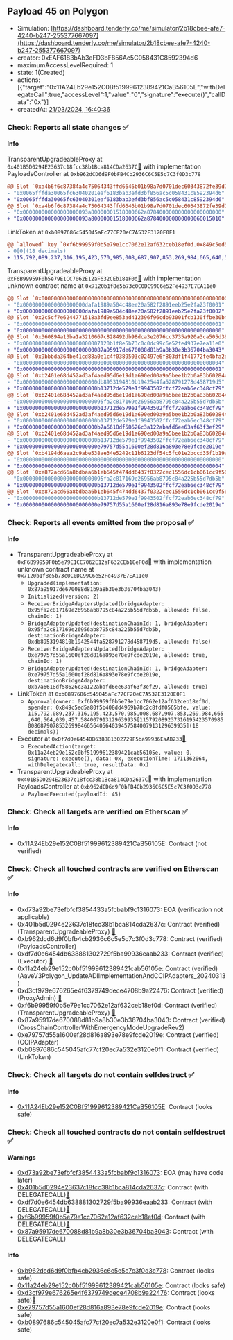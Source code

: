 ## Payload 45 on Polygon

- Simulation: [https://dashboard.tenderly.co/me/simulator/2b18cbee-afe7-4240-b247-255377667097](https://dashboard.tenderly.co/me/simulator/2b18cbee-afe7-4240-b247-255377667097)
- creator: 0xEAF6183bAb3eFD3bF856Ac5C058431C8592394d6
- maximumAccessLevelRequired: 1
- state: 1(Created)
- actions: [{"target":"0x11A24Eb29e152C0Bf51999612389421CaB56105E","withDelegateCall":true,"accessLevel":1,"value":"0","signature":"execute()","callData":"0x"}]
- createdAt: [21/03/2024, 16:40:36](https://polygonscan.com/tx/0xcd825287c7cdf8d8d703ad541095fa889c65cdac211bd1c25f5db3e69ddfcb4e)

### Check: Reports all state changes :white_check_mark:

#### Info


TransparentUpgradeableProxy at `0x401B5D0294E23637c18fcc38b1Bca814CDa2637C`[:ghost:](https://github.com/bgd-labs/aave-address-book "GovernanceV3Polygon.PAYLOADS_CONTROLLER") with implementation PayloadsController at `0xb962dCD6d9F0bFB4Cb2936C6C5E5c7C3f0D3c778`
```diff
@@ Slot `0xa4b6f6c87384a4c75064343ffd6646b01b98a7d0701dec60343872fe39d78894` @@
- "0x0065fffda30065fc63040201eaf6183bab3efd3bf856ac5c058431c8592394d6"
+ "0x0065fffda30065fc63040301eaf6183bab3efd3bf856ac5c058431c8592394d6"
@@ Slot `0xa4b6f6c87384a4c75064343ffd6646b01b98a7d0701dec60343872fe39d78895` @@
- "0x000000000000000000093a80000001518000662a878400000000000000000000"
+ "0x000000000000000000093a80000001518000662a878400000000000066015010"
```

LinkToken at `0xb0897686c545045aFc77CF20eC7A532E3120E0F1`
```diff
@@ `allowed` key `0xf6b99959f0b5e79e1cc7062e12af632ceb18ef0d.0x849c5ed5a80f5b408dd4969b78c2c8fdf0565bfe` @@
- 0[0](18 decimals)
+ 115,792,089,237,316,195,423,570,985,008,687,907,853,269,984,665,640,564,039,457.584007913129639935[115792089237316195423570985008687907853269984665640564039457584007913129639935](18 decimals)
```

TransparentUpgradeableProxy at `0xF6B99959F0b5e79E1CC7062E12aF632CEb18eF0d`[:ghost:](https://github.com/bgd-labs/aave-address-book "GovernanceV3Polygon.CROSS_CHAIN_CONTROLLER") with implementation unknown contract name at `0x7120b1f8e5b73c0C0DC99C6e52Fe4937E7EA11e0`
```diff
@@ Slot `0x0000000000000000000000000000000000000000000000000000000000000071` @@
- "0x00000000000000000000dafa1989a504c48ee20a582f2891eeb25e2fa23f0001"
+ "0x00000000000000000000dafa1989a504c48ee20a582f2891eeb25e2fa23f0002"
@@ Slot `0x2c5cf7e6244771518a3fd9ee853ad412396f96cdb93001fcb130ffbe30bf6eb3` @@
- "0x0000000000000000000000000000000000000000000000000000000000000001"
+ "0x0000000000000000000000000000000000000000000000000000000000000000"
@@ Slot `0x360894a13ba1a3210667c828492db98dca3e2076cc3735a920a3ca505d382bbc` @@
- "0x0000000000000000000000007120b1f8e5b73c0c0dc99c6e52fe4937e7ea11e0"
+ "0x00000000000000000000000087a95917de670088d81b9a8b30e3b36704ba3043"
@@ Slot `0x9bbbda364be41cd88a0e1c4f0389503c02497e6f803df1f41772fe4bfa2e1446` @@
- "0x0000000000000000000000000000000000000000000000000000000000000004"
+ "0x0000000000000000000000000000000000000000000000000000000000000001"
@@ Slot `0xb2401e68d452ad3af4aed95d6e19d1a690ed00a9a5bee1b2b0a83b6028446a4f` @@
- "0x000000000000000000000000db8953194810b1942544fa528791278d458719d5"
+ "0x000000000000000000000000b13712de579e1f9943502ffcf72eab6ec348cf79"
@@ Slot `0xb2401e68d452ad3af4aed95d6e19d1a690ed00a9a5bee1b2b0a83b6028446a50` @@
- "0x00000000000000000000000095fa2c817169e26956ab8795c84a225b55d7db5b"
+ "0x000000000000000000000000b13712de579e1f9943502ffcf72eab6ec348cf79"
@@ Slot `0xb2401e68d452ad3af4aed95d6e19d1a690ed00a9a5bee1b2b0a83b6028446a55` @@
- "0x000000000000000000000000b13712de579e1f9943502ffcf72eab6ec348cf79"
+ "0x000000000000000000000000b7a6618df58626c3a122abafd6ee63af63f3ef29"
@@ Slot `0xb2401e68d452ad3af4aed95d6e19d1a690ed00a9a5bee1b2b0a83b6028446a56` @@
- "0x000000000000000000000000b13712de579e1f9943502ffcf72eab6ec348cf79"
+ "0x000000000000000000000000e79757d55a1600ef28d816a893e78e9fcde2019e"
@@ Slot `0xb4194d6aea2c9abe538ae34e5242c11b6123df54c5fc01e2bccd35f1b19a608b` @@
- "0x0000000000000000000000000000000000000000000000000000000000000000"
+ "0x0000000000000000000000000000000000000000000000000000000000000004"
@@ Slot `0xe872acd66a8bdbaa6b1eb645f474dd6437f0322cec1556dc1cb061cc9f56b1d2` @@
- "0x00000000000000000000000095fa2c817169e26956ab8795c84a225b55d7db5b"
+ "0x000000000000000000000000b13712de579e1f9943502ffcf72eab6ec348cf79"
@@ Slot `0xe872acd66a8bdbaa6b1eb645f474dd6437f0322cec1556dc1cb061cc9f56b1d5` @@
- "0x000000000000000000000000b13712de579e1f9943502ffcf72eab6ec348cf79"
+ "0x000000000000000000000000e79757d55a1600ef28d816a893e78e9fcde2019e"
```


### Check: Reports all events emitted from the proposal :white_check_mark:

#### Info

- TransparentUpgradeableProxy at `0xF6B99959F0b5e79E1CC7062E12aF632CEb18eF0d`[:ghost:](https://github.com/bgd-labs/aave-address-book "GovernanceV3Polygon.CROSS_CHAIN_CONTROLLER") with implementation unknown contract name at `0x7120b1f8e5b73c0C0DC99C6e52Fe4937E7EA11e0`
  - `Upgraded(implementation: 0x87a95917de670088d81b9a8b30e3b36704ba3043)`
  - `Initialized(version: 2)`
  - `ReceiverBridgeAdaptersUpdated(bridgeAdapter: 0x95fa2c817169e26956ab8795c84a225b55d7db5b, allowed: false, chainId: 1)`
  - `BridgeAdapterUpdated(destinationChainId: 1, bridgeAdapter: 0x95fa2c817169e26956ab8795c84a225b55d7db5b, destinationBridgeAdapter: 0xdb8953194810b1942544fa528791278d458719d5, allowed: false)`
  - `ReceiverBridgeAdaptersUpdated(bridgeAdapter: 0xe79757d55a1600ef28d816a893e78e9fcde2019e, allowed: true, chainId: 1)`
  - `BridgeAdapterUpdated(destinationChainId: 1, bridgeAdapter: 0xe79757d55a1600ef28d816a893e78e9fcde2019e, destinationBridgeAdapter: 0xb7a6618df58626c3a122abafd6ee63af63f3ef29, allowed: true)`
- LinkToken at `0xb0897686c545045aFc77CF20eC7A532E3120E0F1`
  - `Approval(owner: 0xf6b99959f0b5e79e1cc7062e12af632ceb18ef0d, spender: 0x849c5ed5a80f5b408dd4969b78c2c8fdf0565bfe, value: 115,792,089,237,316,195,423,570,985,008,687,907,853,269,984,665,640,564,039,457.584007913129639935[115792089237316195423570985008687907853269984665640564039457584007913129639935](18 decimals))`
- Executor at `0xDf7d0e6454DB638881302729F5ba99936EaAB233`[:ghost:](https://github.com/bgd-labs/aave-address-book "AaveV2Polygon.POOL_ADMIN, AaveV3Polygon.ACL_ADMIN, GovernanceV3Polygon.EXECUTOR_LVL_1")
  - `ExecutedAction(target: 0x11a24eb29e152c0bf51999612389421cab56105e, value: 0, signature: execute(), data: 0x, executionTime: 1711362064, withDelegatecall: true, resultData: 0x)`
- TransparentUpgradeableProxy at `0x401B5D0294E23637c18fcc38b1Bca814CDa2637C`[:ghost:](https://github.com/bgd-labs/aave-address-book "GovernanceV3Polygon.PAYLOADS_CONTROLLER") with implementation PayloadsController at `0xb962dCD6d9F0bFB4Cb2936C6C5E5c7C3f0D3c778`
  - `PayloadExecuted(payloadId: 45)`

### Check: Check all targets are verified on Etherscan :white_check_mark:

#### Info

- 0x11A24Eb29e152C0Bf51999612389421CaB56105E: Contract (not verified) 

### Check: Check all touched contracts are verified on Etherscan :white_check_mark:

#### Info

- 0xd73a92be73efbfcf3854433a5fcbabf9c1316073: EOA (verification not applicable)
- 0x401b5d0294e23637c18fcc38b1bca814cda2637c: Contract (verified) (TransparentUpgradeableProxy) [:ghost:](https://github.com/bgd-labs/aave-address-book "GovernanceV3Polygon.PAYLOADS_CONTROLLER")
- 0xb962dcd6d9f0bfb4cb2936c6c5e5c7c3f0d3c778: Contract (verified) (PayloadsController) 
- 0xdf7d0e6454db638881302729f5ba99936eaab233: Contract (verified) (Executor) [:ghost:](https://github.com/bgd-labs/aave-address-book "AaveV2Polygon.POOL_ADMIN, AaveV3Polygon.ACL_ADMIN, GovernanceV3Polygon.EXECUTOR_LVL_1")
- 0x11a24eb29e152c0bf51999612389421cab56105e: Contract (verified) (AaveV3Polygon_UpdateADIImplementationAndCCIPAdapters_20240313) 
- 0xd3cf979e676265e4f6379749dece4708b9a22476: Contract (verified) (ProxyAdmin) [:ghost:](https://github.com/bgd-labs/aave-address-book "MiscPolygon.PROXY_ADMIN")
- 0xf6b99959f0b5e79e1cc7062e12af632ceb18ef0d: Contract (verified) (TransparentUpgradeableProxy) [:ghost:](https://github.com/bgd-labs/aave-address-book "GovernanceV3Polygon.CROSS_CHAIN_CONTROLLER")
- 0x87a95917de670088d81b9a8b30e3b36704ba3043: Contract (verified) (CrossChainControllerWithEmergencyModeUpgradeRev2) 
- 0xe79757d55a1600ef28d816a893e78e9fcde2019e: Contract (verified) (CCIPAdapter) 
- 0xb0897686c545045afc77cf20ec7a532e3120e0f1: Contract (verified) (LinkToken) 

### Check: Check all targets do not contain selfdestruct :white_check_mark:

#### Info

- [0x11A24Eb29e152C0Bf51999612389421CaB56105E](https://polygonscan.com/address/0x11A24Eb29e152C0Bf51999612389421CaB56105E): Contract (looks safe)

### Check: Check all touched contracts do not contain selfdestruct :white_check_mark:

#### Warnings

- [0xd73a92be73efbfcf3854433a5fcbabf9c1316073](https://polygonscan.com/address/0xd73a92be73efbfcf3854433a5fcbabf9c1316073): EOA (may have code later)
- [0x401b5d0294e23637c18fcc38b1bca814cda2637c](https://polygonscan.com/address/0x401b5d0294e23637c18fcc38b1bca814cda2637c): Contract (with DELEGATECALL)[:ghost:](https://github.com/bgd-labs/aave-address-book "GovernanceV3Polygon.PAYLOADS_CONTROLLER")
- [0xdf7d0e6454db638881302729f5ba99936eaab233](https://polygonscan.com/address/0xdf7d0e6454db638881302729f5ba99936eaab233): Contract (with DELEGATECALL)[:ghost:](https://github.com/bgd-labs/aave-address-book "AaveV2Polygon.POOL_ADMIN, AaveV3Polygon.ACL_ADMIN, GovernanceV3Polygon.EXECUTOR_LVL_1")
- [0xf6b99959f0b5e79e1cc7062e12af632ceb18ef0d](https://polygonscan.com/address/0xf6b99959f0b5e79e1cc7062e12af632ceb18ef0d): Contract (with DELEGATECALL)[:ghost:](https://github.com/bgd-labs/aave-address-book "GovernanceV3Polygon.CROSS_CHAIN_CONTROLLER")
- [0x87a95917de670088d81b9a8b30e3b36704ba3043](https://polygonscan.com/address/0x87a95917de670088d81b9a8b30e3b36704ba3043): Contract (with DELEGATECALL)

#### Info

- [0xb962dcd6d9f0bfb4cb2936c6c5e5c7c3f0d3c778](https://polygonscan.com/address/0xb962dcd6d9f0bfb4cb2936c6c5e5c7c3f0d3c778): Contract (looks safe)
- [0x11a24eb29e152c0bf51999612389421cab56105e](https://polygonscan.com/address/0x11a24eb29e152c0bf51999612389421cab56105e): Contract (looks safe)
- [0xd3cf979e676265e4f6379749dece4708b9a22476](https://polygonscan.com/address/0xd3cf979e676265e4f6379749dece4708b9a22476): Contract (looks safe)[:ghost:](https://github.com/bgd-labs/aave-address-book "MiscPolygon.PROXY_ADMIN")
- [0xe79757d55a1600ef28d816a893e78e9fcde2019e](https://polygonscan.com/address/0xe79757d55a1600ef28d816a893e78e9fcde2019e): Contract (looks safe)
- [0xb0897686c545045afc77cf20ec7a532e3120e0f1](https://polygonscan.com/address/0xb0897686c545045afc77cf20ec7a532e3120e0f1): Contract (looks safe)

